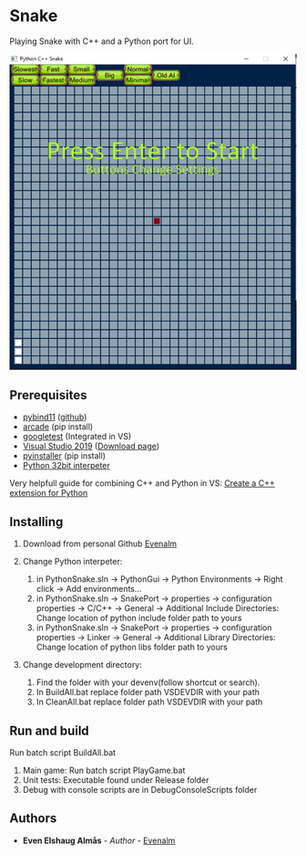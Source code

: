 # Snake
Playing Snake with C++ and a Python port for UI.

<img src="images/RunningApplication.PNG" width="600">

## Prerequisites
* [pybind11](https://pybind11.readthedocs.io/en/stable/) ([github](https://github.com/pybind/pybind11))
* [arcade](https://arcade.academy/#) (pip install)
* [googletest](https://github.com/google/googletest) (Integrated in VS)
* [Visual Studio 2019](https://visualstudio.microsoft.com/) ([Download page](https://visualstudio.microsoft.com/vs/))
* [pyinstaller](https://www.pyinstaller.org/) (pip install)
* [Python 32bit interpeter](https://www.python.org/downloads/)

Very helpfull guide for combining C++ and Python in VS: [Create a C++ extension for Python](https://docs.microsoft.com/en-us/visualstudio/python/working-with-c-cpp-python-in-visual-studio?view=vs-2019)

## Installing
1. Download from personal Github [Evenalm](https://github.com/Evenalm/Snake/)

1. Change Python interpeter:
   1. in PythonSnake.sln -> PythonGui -> Python Environments -> Right click -> Add environments...
   1. in PythonSnake.sln -> SnakePort -> properties -> configuration properties -> C/C++ 
      -> General -> Additional Include Directories: Change location of python include folder path to yours
   1. in PythonSnake.sln -> SnakePort -> properties -> configuration properties -> Linker 
      -> General -> Additional Library Directories: Change location of python libs folder path to yours
1. Change development directory:
   1. Find the folder with your devenv(follow shortcut or search).
   1. In BuildAll.bat replace folder path VSDEVDIR with your path
   1. In CleanAll.bat replace folder path VSDEVDIR with your path

## Run and build
Run batch script BuildAll.bat

1. Main game: Run batch script PlayGame.bat
2. Unit tests: Executable found under Release folder
3. Debug with console scripts are in DebugConsoleScripts folder

## Authors

* **Even Elshaug Almås** - *Author* - [Evenalm](https://github.com/Evenalm)
